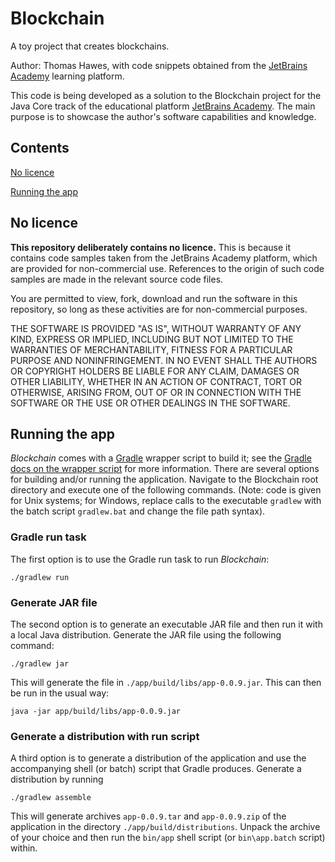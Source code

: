 # Blockchain

A toy project that creates blockchains.

Author: Thomas Hawes, with code snippets obtained from the [JetBrains Academy](https://hyperskill.org/tracks)
learning platform.

This code is being developed as a solution to the Blockchain project for the
Java Core track of the educational platform [JetBrains Academy](https://hyperskill.org/tracks).
The main purpose is to showcase the author's software capabilities and
knowledge.


## Contents

[No licence](#no-licence)

[Running the app](#running-the-app)


## No licence

**This repository deliberately contains no licence.** This is because it contains
code samples taken from the JetBrains Academy platform, which are provided for
non-commercial use. References to the origin of such code samples are made in
the relevant source code files.

You are permitted to view, fork, download and run the software in this
repository, so long as these activities are for non-commercial purposes.

THE SOFTWARE IS PROVIDED "AS IS", WITHOUT WARRANTY OF ANY KIND, EXPRESS OR
IMPLIED, INCLUDING BUT NOT LIMITED TO THE WARRANTIES OF MERCHANTABILITY, FITNESS
FOR A PARTICULAR PURPOSE AND NONINFRINGEMENT. IN NO EVENT SHALL THE AUTHORS OR
COPYRIGHT HOLDERS BE LIABLE FOR ANY CLAIM, DAMAGES OR OTHER LIABILITY, WHETHER
IN AN ACTION OF CONTRACT, TORT OR OTHERWISE, ARISING FROM, OUT OF OR IN
CONNECTION WITH THE SOFTWARE OR THE USE OR OTHER DEALINGS IN THE SOFTWARE.


## Running the app

_Blockchain_ comes with a [Gradle](https://gradle.org) wrapper script to build it; see
the [Gradle docs on the wrapper script](https://docs.gradle.org/current/userguide/gradle_wrapper.html#sec:using_wrapper)
for more information. There are several options for building and/or running the
application. Navigate to the Blockchain root directory and execute one of the
following commands. (Note: code is given for Unix systems; for Windows, replace
calls to the executable `gradlew` with the batch script `gradlew.bat` and change
the file path syntax).


### Gradle run task

The first option is to use the Gradle run task to run _Blockchain_:
```shell
./gradlew run
```


### Generate JAR file

The second option is to generate an executable JAR file and then run it with
a local Java distribution. Generate the JAR file using the following command:
```shell
./gradlew jar
```
This will generate the file in `./app/build/libs/app-0.0.9.jar`. This can then
be run in the usual way:
```shell
java -jar app/build/libs/app-0.0.9.jar
```


### Generate a distribution with run script

A third option is to generate a distribution of the application and use the
accompanying shell (or batch) script that Gradle produces. Generate a
distribution by running
```shell
./gradlew assemble
```
This will generate archives `app-0.0.9.tar` and `app-0.0.9.zip` of the
application in the directory `./app/build/distributions`. Unpack the archive of
your choice and then run the `bin/app` shell script (or `bin\app.batch` script)
within. 
